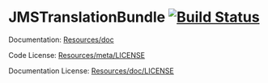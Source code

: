 JMSTranslationBundle [![Build Status](https://secure.travis-ci.org/nonlux/JMSTranslationBundle.png?branch=master)](http://travis-ci.org/schmittjoh/JMSTranslationBundle)
====================

Documentation: 
[Resources/doc](http://jmsyst.com/bundles/JMSTranslationBundle)
    

Code License:
[Resources/meta/LICENSE](https://github.com/schmittjoh/JMSTranslationBundle/blob/master/Resources/meta/LICENSE)


Documentation License:
[Resources/doc/LICENSE](https://github.com/schmittjoh/JMSTranslationBundle/blob/master/Resources/doc/LICENSE)
